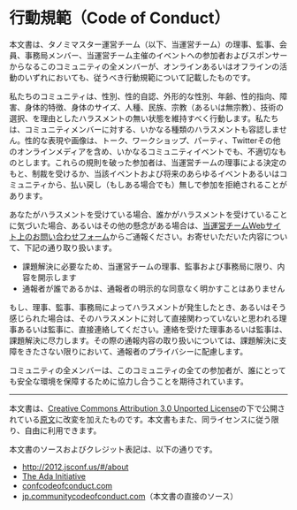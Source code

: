# 行動規範（Code of Conduct）

本文書は、タノミマスター運営チーム（以下、当運営チーム）の理事、監事、会員、事務局メンバー、当運営チーム主催のイベントへの参加者およびスポンサーからなるこのコミュニティの全メンバーが、オンラインあるいはオフラインの活動のいずれにおいても、従うべき行動規範について記載したものです。

私たちのコミュニティは、性別、性的自認、外形的な性別、年齢、性的指向、障害、身体的特徴、身体のサイズ、人種、民族、宗教（あるいは無宗教）、技術の選択、を理由としたハラスメントの無い状態を維持すべく行動します。私たちは、コミュニティメンバーに対する、いかなる種類のハラスメントも容認しません。性的な表現や画像は、トーク、ワークショップ、パーティ、Twitterその他のオンラインメディアを含め、いかなるコミュニティイベントでも、不適切なものとします。これらの規則を破った参加者は、当運営チームの理事による決定のもと、制裁を受けるか、当該イベントおよび将来のあらゆるイベントあるいはコミュニティから、払い戻し（もしある場合でも）無しで参加を拒絶されることがあります。

あなたがハラスメントを受けている場合、誰かがハラスメントを受けていることに気づいた場合、あるいはその他の懸念がある場合は、[当運営チームWebサイト上のお問い合わせフォーム](https://tanomimaster.freshdesk.com/support/tickets/new)からご通報ください。お寄せいただいた内容について、下記の通り取り扱います。

* 課題解決に必要なため、当運営チームの理事、監事および事務局に限り、内容を開示します
* 通報者が誰であるかは、通報者の明示的な同意なく明かすことはありません

もし、理事、監事、事務局によってハラスメントが発生したとき、あるいはそう感じられた場合は、そのハラスメントに対して直接関わっていないと思われる理事あるいは監事に、直接連絡してください。連絡を受けた理事あるいは監事は、課題解決に尽力します。その際の通報内容の取り扱いについては、課題解決に支障をきたさない限りにおいて、通報者のプライバシーに配慮します。

コミュニティの全メンバーは、このコミュニティの全ての参加者が、誰にとっても安全な環境を保障するために協力し合うことを期待されています。

----

本文書は、[Creative Commons Attribution 3.0 Unported License](https://creativecommons.org/licenses/by/3.0/deed.en_US)の下で公開されている[原文](https://jp.communitycodeofconduct.com)に改変を加えたものです。本文書もまた、同ライセンスに従う限り、自由に利用できます。

本文書のソースおよびクレジット表記は、以下の通りです。

* http://2012.jsconf.us/#/about
* [The Ada Initiative](http://geekfeminism.wikia.com/wiki/Conference_anti-harassment/Policy)
* [confcodeofconduct.com](http://confcodeofconduct.com/)
* [jp.communitycodeofconduct.com](https://jp.communitycodeofconduct.com)（本文書の直接のソース）
